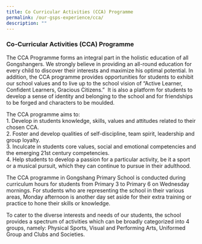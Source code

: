 ```yaml
---
title: Co Curricular Activities (CCA) Programme
permalink: /our-gsps-experience/cca/
description: ""
---
```

### **Co-Curricular Activities (CCA) Programme**
The CCA Programme forms an integral part in the holistic education of all Gongshangers. We strongly believe in providing an all-round education for every child to discover their interests and maximize his optimal potential. In addition, the CCA programme provides opportunities for students to exhibit our school values and to live up to the school vision of “Active Learner, Confident Learners, Gracious Citizens.”  It is also a platform for students to develop a sense of identity and belonging to the school and for friendships to be forged and characters to be moulded. 

The CCA programme aims to:<br>
1\. Develop in students knowledge, skills, values and attitudes related to their chosen CCA.<br>
2\. Foster and develop qualities of self-discipline, team spirit, leadership and group loyalty.<br>
3\. Inculcate in students core values, social and emotional competencies and the emerging 21st century competencies.<br>
4\. Help students to develop a passion for a particular activity, be it a sport or a musical pursuit, which they can continue to pursue in their adulthood.

The CCA programme in Gongshang Primary School is conducted during curriculum hours for students from Primary 3 to Primary 6 on Wednesday mornings. For students who are representing the school in their various areas, Monday afternoon is another day set aside for their extra training or practice to hone their skills or knowledge. 

To cater to the diverse interests and needs of our students, the school provides a spectrum of activities which can be broadly categorized into 4 groups, namely: Physical Sports, Visual and Performing Arts, Uniformed Group and Clubs and Societies.